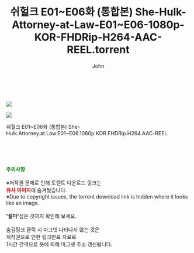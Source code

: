 ﻿---
layout: post
title:  "    쉬헐크 E01~E06화 (통합본) She-Hulk-Attorney-at-Law-E01~E06-1080p-KOR-FHDRip-H264-AAC-REEL.torrent"
author: John
categories: [ 영화 ]
tags: [  ]
image: https://torrentrj55.com/uploadfile/full/a1a10d9194ef48981b8ac2190e67ca0ccc2c303e.jpg"/></p><p><img src="https://torrentrj55.com/uploadfile/full/3804c4b68741cdd2349ee77c604195d5b3f823fd.jpg 
description: "    쉬헐크 E01~E06화 (통합본) She-Hulk-Attorney-at-Law-E01~E06-1080p-KOR-FHDRip-H264-AAC-REEL torrent 정보 공유"
toc: true
toc_sticky: true
---

<br>
<p><img src="https://torrentrj55.com/uploadfile/full/a1a10d9194ef48981b8ac2190e67ca0ccc2c303e.jpg"/></p><p><img src="https://torrentrj55.com/uploadfile/full/3804c4b68741cdd2349ee77c604195d5b3f823fd.jpg"/></p>
 쉬헐크 E01~E06화 (통합본) She-Hulk.Attorney.at.Law.E01~E06.1080p.KOR.FHDRip.H264.AAC-REEL  
    
<br><br><br>
<p data-ke-size="size16"><b><span style="color: green;">주의사항</span></b><br /><br />※저작권 문제로 인해 토렌트 다운로드 링크는<br /><b><span style="color: red;">유사 이미지</span></b>에 숨겨뒀습니다.<br />※Due to copyright issues, the torrent download link is hidden where it looks like an image.<br /><br /><b>'설마'</b>싶은 것까지 확인해 보세요.<br /><br />숨김링크 클릭 시 마그넷 나타나지 않는 것은<br />저작권으로 인한 링크만료 자료로<br />1시간 간격으로 봇에 의해 마그넷 주소 갱신됩니다.</p>
